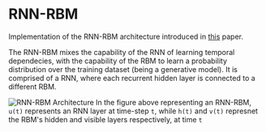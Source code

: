 # RNN-RBM

Implementation of the RNN-RBM architecture introduced in [this](http://www-etud.iro.umontreal.ca/~boulanni/ICML2012.pdf) paper.

The RNN-RBM mixes the capability of the RNN of learning temporal dependecies, with the capability of the RBM to learn a probability distribution over the training dataset (being a generative model). It is comprised of a RNN, where each recurrent hidden layer is connected to a different RBM.

![RNN-RBM Architecture](https://cdn-ak.f.st-hatena.com/images/fotolife/n/nkdkccmbr/20161006/20161006222106.png)
In the figure above representing an RNN-RBM, `u(t)` represents an RNN layer at time-step `t`, while `h(t)` and `v(t)` represnet the RBM's hidden and visible layers respectively, at time `t`
